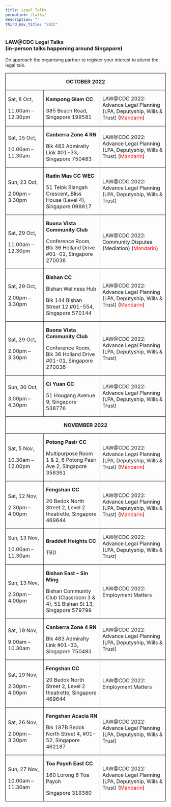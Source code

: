 ```yaml
---
title: Legal Talks
permalink: /talks/
description: ""
third_nav_title: "2022"
---
```

### LAW@CDC Legal Talks <br>(in-person talks happening around Singapore)

Do approach the organising partner to register your interest to attend the legal talk.

     
<table style="border-collapse:collapse;mso-yfti-tbllook:1184;mso-padding-alt:0cm 0cm 0cm 0cm" cellpadding="0" cellspacing="0" border="0" class="MsoNormalTable"><tbody><tr style="mso-yfti-irow:0;mso-yfti-firstrow:yes"><td style="width:538.25pt;border:solid windowtext 1.0pt;
  padding:0cm 5.4pt 0cm 5.4pt" colspan="3" width="718"><p style="text-align:center" align="center" class="MsoNormal"><b><span style="font-size:12.0pt">OCTOBER 2022</span></b></p></td></tr><tr style="mso-yfti-irow:1"><td style="width:113.0pt;border:solid windowtext 1.0pt;border-top:
  none;padding:0cm 5.4pt 0cm 5.4pt" width="151"><p class="MsoNormal"><span style="font-size:12.0pt">Sat, 8 Oct,</span></p><p class="MsoNormal"><span style="font-size:12.0pt">11.00am – 12.30pm</span></p></td><td style="width:184.3pt;border-top:none;border-left:none;
  border-bottom:solid windowtext 1.0pt;border-right:solid windowtext 1.0pt;
  padding:0cm 5.4pt 0cm 5.4pt" width="246"><p class="MsoNormal"><b><span style="font-size:12.0pt">Kampong Glam CC</span></b></p><p class="MsoNormal"><span style="font-size:12.0pt">385 Beach Road, Singapore 199581</span></p></td><td style="width:240.95pt;border-top:none;border-left:none;
  border-bottom:solid windowtext 1.0pt;border-right:solid windowtext 1.0pt;
  padding:0cm 5.4pt 0cm 5.4pt" width="321"><p class="MsoNormal"><span style="font-size:12.0pt">LAW@CDC 2022: Advance Legal Planning (LPA, Deputyship, Wills &amp; Trust) (<span style="color:red">Mandarin</span>)</span></p></td></tr><tr style="mso-yfti-irow:2"><td style="width:113.0pt;border:solid windowtext 1.0pt;border-top:
  none;padding:0cm 5.4pt 0cm 5.4pt" width="151"><p class="MsoNormal"><span style="font-size:12.0pt">Sat, 15 Oct,</span></p><p class="MsoNormal"><span style="font-size:12.0pt">10.00am – 11.30am</span></p></td><td style="width:184.3pt;border-top:none;border-left:none;
  border-bottom:solid windowtext 1.0pt;border-right:solid windowtext 1.0pt;
  padding:0cm 5.4pt 0cm 5.4pt" width="246"><p class="MsoNormal"><b><span style="font-size:12.0pt">Canberra Zone 4 RN</span></b></p><p class="MsoNormal"><span style="font-size:12.0pt">Blk 483 Admiralty Link #01-33, Singapore 750483</span></p></td><td style="width:240.95pt;border-top:none;border-left:none;
  border-bottom:solid windowtext 1.0pt;border-right:solid windowtext 1.0pt;
  padding:0cm 5.4pt 0cm 5.4pt" width="321"><p class="MsoNormal"><span style="font-size:12.0pt">LAW@CDC 2022: Advance Legal Planning (LPA, Deputyship, Wills &amp; Trust) (<span style="color:red">Mandarin</span>)</span></p></td></tr><tr style="mso-yfti-irow:3"><td style="width:113.0pt;border:solid windowtext 1.0pt;border-top:
  none;padding:0cm 5.4pt 0cm 5.4pt" width="151"><p class="MsoNormal"><span style="font-size:12.0pt">Sun, 23 Oct,</span></p><p class="MsoNormal"><span style="font-size:12.0pt">2.00pm – 3.30pm</span></p></td><td style="width:184.3pt;border-top:none;border-left:none;
  border-bottom:solid windowtext 1.0pt;border-right:solid windowtext 1.0pt;
  padding:0cm 5.4pt 0cm 5.4pt" width="246"><p class="MsoNormal"><b><span style="font-size:12.0pt">Radin Mas CC WEC</span></b></p><p class="MsoNormal"><span style="font-size:12.0pt">51 Telok Blangah Crescent, Bliss House (Level 4), Singapore 098917</span></p></td><td style="width:240.95pt;border-top:none;border-left:none;
  border-bottom:solid windowtext 1.0pt;border-right:solid windowtext 1.0pt;
  padding:0cm 5.4pt 0cm 5.4pt" width="321"><p class="MsoNormal"><span style="font-size:12.0pt">LAW@CDC 2022: Advance Legal Planning (LPA, Deputyship, Wills &amp; Trust)</span></p></td></tr><tr style="mso-yfti-irow:4"><td style="width:113.0pt;border:solid windowtext 1.0pt;border-top:
  none;padding:0cm 5.4pt 0cm 5.4pt" width="151"><p class="MsoNormal"><span style="font-size:12.0pt">Sat, 29 Oct,</span></p><p class="MsoNormal"><span style="font-size:12.0pt">11.00am – 12.30pm</span></p></td><td style="width:184.3pt;border-top:none;border-left:none;
  border-bottom:solid windowtext 1.0pt;border-right:solid windowtext 1.0pt;
  padding:0cm 5.4pt 0cm 5.4pt" width="246"><p class="MsoNormal"><b><span style="font-size:12.0pt">Buona Vista Community Club</span></b></p><p class="MsoNormal"><span style="font-size:12.0pt">Conference Room, Blk 36 Holland Drive #01-01, Singapore 270036</span></p></td><td style="width:240.95pt;border-top:none;border-left:none;
  border-bottom:solid windowtext 1.0pt;border-right:solid windowtext 1.0pt;
  padding:0cm 5.4pt 0cm 5.4pt" width="321"><p class="MsoNormal"><span style="font-size:12.0pt">LAW@CDC 2022: Community Disputes (Mediation) (<span style="color:red">Mandarin</span>)</span></p></td></tr><tr style="mso-yfti-irow:5"><td style="width:113.0pt;border:solid windowtext 1.0pt;border-top:
  none;padding:0cm 5.4pt 0cm 5.4pt" width="151"><p class="MsoNormal"><span style="font-size:12.0pt">Sat, 29 Oct,</span></p><p class="MsoNormal"><span style="font-size:12.0pt">2.00pm – 3.30pm</span></p></td><td style="width:184.3pt;border-top:none;border-left:none;
  border-bottom:solid windowtext 1.0pt;border-right:solid windowtext 1.0pt;
  padding:0cm 5.4pt 0cm 5.4pt" width="246"><p class="MsoNormal"><b><span style="font-size:12.0pt">Bishan CC</span></b></p><p class="MsoNormal"><span style="font-size:12.0pt">Bishan Wellness Hub</span></p><p class="MsoNormal"><span style="font-size:12.0pt">Blk 144 Bishan Street 12 #01-554, Singapore 570144</span></p></td><td style="width:240.95pt;border-top:none;border-left:none;
  border-bottom:solid windowtext 1.0pt;border-right:solid windowtext 1.0pt;
  padding:0cm 5.4pt 0cm 5.4pt" width="321"><p class="MsoNormal"><span style="font-size:12.0pt">LAW@CDC 2022: Advance Legal Planning (LPA, Deputyship, Wills &amp; Trust) (<span style="color:red">Mandarin</span>)</span></p></td></tr><tr style="mso-yfti-irow:6"><td style="width:113.0pt;border:solid windowtext 1.0pt;border-top:
  none;padding:0cm 5.4pt 0cm 5.4pt" width="151"><p class="MsoNormal"><span style="font-size:12.0pt">Sat, 29 Oct,</span></p><p class="MsoNormal"><span style="font-size:12.0pt">2.00pm – 3.30pm</span></p></td><td style="width:184.3pt;border-top:none;border-left:none;
  border-bottom:solid windowtext 1.0pt;border-right:solid windowtext 1.0pt;
  padding:0cm 5.4pt 0cm 5.4pt" width="246"><p class="MsoNormal"><b><span style="font-size:12.0pt">Buona Vista Community Club</span></b></p><p class="MsoNormal"><span style="font-size:12.0pt">Conference Room, Blk 36 Holland Drive #01-01, Singapore 270036</span></p></td><td style="width:240.95pt;border-top:none;border-left:none;
  border-bottom:solid windowtext 1.0pt;border-right:solid windowtext 1.0pt;
  padding:0cm 5.4pt 0cm 5.4pt" width="321"><p class="MsoNormal"><span style="font-size:12.0pt">LAW@CDC 2022: Advance Legal Planning (LPA, Deputyship, Wills &amp; Trust)</span></p></td></tr><tr style="mso-yfti-irow:7"><td style="width:113.0pt;border:solid windowtext 1.0pt;border-top:
  none;padding:0cm 5.4pt 0cm 5.4pt" width="151"><p class="MsoNormal"><span style="font-size:12.0pt">Sun, 30 Oct,</span></p><p class="MsoNormal"><span style="font-size:12.0pt">3.00pm – 4.30pm</span></p></td><td style="width:184.3pt;border-top:none;border-left:none;
  border-bottom:solid windowtext 1.0pt;border-right:solid windowtext 1.0pt;
  padding:0cm 5.4pt 0cm 5.4pt" width="246"><p class="MsoNormal"><b><span style="font-size:12.0pt">Ci Yuan CC</span></b></p><p class="MsoNormal"><span style="font-size:12.0pt">51 Hougang Avenue 9, Singapore 538776</span></p></td><td style="width:240.95pt;border-top:none;border-left:none;
  border-bottom:solid windowtext 1.0pt;border-right:solid windowtext 1.0pt;
  padding:0cm 5.4pt 0cm 5.4pt" width="321"><p class="MsoNormal"><span style="font-size:12.0pt">LAW@CDC 2022: Advance Legal Planning (LPA, Deputyship, Wills &amp; Trust)</span></p></td></tr><tr style="mso-yfti-irow:8"><td style="width:538.25pt;border:solid windowtext 1.0pt;
  border-top:none;padding:0cm 5.4pt 0cm 5.4pt" colspan="3" width="718"><p style="text-align:center" align="center" class="MsoNormal"><b><span style="font-size:12.0pt">NOVEMBER 2022</span></b></p></td></tr><tr style="mso-yfti-irow:9"><td style="width:113.0pt;border:solid windowtext 1.0pt;border-top:
  none;padding:0cm 5.4pt 0cm 5.4pt" width="151"><p class="MsoNormal"><span style="font-size:12.0pt">Sat, 5 Nov,</span></p><p class="MsoNormal"><span style="font-size:12.0pt">10.30am – 12.00pm</span></p></td><td style="width:184.3pt;border-top:none;border-left:none;
  border-bottom:solid windowtext 1.0pt;border-right:solid windowtext 1.0pt;
  padding:0cm 5.4pt 0cm 5.4pt" width="246"><p class="MsoNormal"><b><span style="font-size:12.0pt">Potong Pasir CC</span></b></p><p class="MsoNormal"><span style="font-size:12.0pt">Multipurpose Room 1 &amp; 2, 6 Potong Pasir Ave 2, Singapore 358361</span></p></td><td style="width:240.95pt;border-top:none;border-left:none;
  border-bottom:solid windowtext 1.0pt;border-right:solid windowtext 1.0pt;
  padding:0cm 5.4pt 0cm 5.4pt" width="321"><p class="MsoNormal"><span style="font-size:12.0pt">LAW@CDC 2022: Advance Legal Planning (LPA, Deputyship, Wills &amp; Trust) (<span style="color:red">Mandarin</span>)</span></p></td></tr><tr style="mso-yfti-irow:10"><td style="width:113.0pt;border:solid windowtext 1.0pt;border-top:
  none;padding:0cm 5.4pt 0cm 5.4pt" width="151"><p class="MsoNormal"><span style="font-size:12.0pt">Sat, 12 Nov,</span></p><p class="MsoNormal"><span style="font-size:12.0pt">2.30pm – 4.00pm</span></p></td><td style="width:184.3pt;border-top:none;border-left:none;
  border-bottom:solid windowtext 1.0pt;border-right:solid windowtext 1.0pt;
  padding:0cm 5.4pt 0cm 5.4pt" width="246"><p class="MsoNormal"><b><span style="font-size:12.0pt">Fengshan CC</span></b></p><p class="MsoNormal"><span style="font-size:12.0pt">20 Bedok North Street 2, Level 2 theatrette, Singapore 469644</span></p></td><td style="width:240.95pt;border-top:none;border-left:none;
  border-bottom:solid windowtext 1.0pt;border-right:solid windowtext 1.0pt;
  padding:0cm 5.4pt 0cm 5.4pt" width="321"><p class="MsoNormal"><span style="font-size:12.0pt">LAW@CDC 2022: Advance Legal Planning (LPA, Deputyship, Wills &amp; Trust) (<span style="color:red">Mandarin</span>)</span></p></td></tr><tr style="mso-yfti-irow:11"><td style="width:113.0pt;border:solid windowtext 1.0pt;border-top:
  none;padding:0cm 5.4pt 0cm 5.4pt" width="151"><p class="MsoNormal"><span style="font-size:12.0pt">Sun, 13 Nov,</span></p><p class="MsoNormal"><span style="font-size:12.0pt">10.00am – 11.30am</span></p></td><td style="width:184.3pt;border-top:none;border-left:none;
  border-bottom:solid windowtext 1.0pt;border-right:solid windowtext 1.0pt;
  padding:0cm 5.4pt 0cm 5.4pt" width="246"><p class="MsoNormal"><b><span style="font-size:12.0pt">Braddell Heights CC</span></b></p><p class="MsoNormal"><span style="font-size:12.0pt">TBD</span></p></td><td style="width:240.95pt;border-top:none;border-left:none;
  border-bottom:solid windowtext 1.0pt;border-right:solid windowtext 1.0pt;
  padding:0cm 5.4pt 0cm 5.4pt" width="321"><p class="MsoNormal"><span style="font-size:12.0pt">LAW@CDC 2022: Advance Legal Planning (LPA, Deputyship, Wills &amp; Trust)</span></p></td></tr><tr style="mso-yfti-irow:12"><td style="width:113.0pt;border:solid windowtext 1.0pt;border-top:
  none;padding:0cm 5.4pt 0cm 5.4pt" width="151"><p class="MsoNormal"><span style="font-size:12.0pt">Sun, 13 Nov,</span></p><p class="MsoNormal"><span style="font-size:12.0pt">2.30pm – 4.00pm</span></p></td><td style="width:184.3pt;border-top:none;border-left:none;
  border-bottom:solid windowtext 1.0pt;border-right:solid windowtext 1.0pt;
  padding:0cm 5.4pt 0cm 5.4pt" width="246"><p class="MsoNormal"><b><span style="font-size:12.0pt">Bishan East – Sin Ming</span></b></p><p class="MsoNormal"><span style="font-size:12.0pt">Bishan Community Club (Classroom 3 &amp; 4), 51 Bishan St 13, Singapore 579799</span></p></td><td style="width:240.95pt;border-top:none;border-left:none;
  border-bottom:solid windowtext 1.0pt;border-right:solid windowtext 1.0pt;
  padding:0cm 5.4pt 0cm 5.4pt" width="321"><p class="MsoNormal"><span style="font-size:12.0pt">LAW@CDC 2022: Employment Matters</span></p></td></tr><tr style="mso-yfti-irow:13"><td style="width:113.0pt;border:solid windowtext 1.0pt;border-top:
  none;padding:0cm 5.4pt 0cm 5.4pt" width="151"><p class="MsoNormal"><span style="font-size:12.0pt">Sat, 19 Nov,</span></p><p class="MsoNormal"><span style="font-size:12.0pt">9.00am – 10.30am</span></p></td><td style="width:184.3pt;border-top:none;border-left:none;
  border-bottom:solid windowtext 1.0pt;border-right:solid windowtext 1.0pt;
  padding:0cm 5.4pt 0cm 5.4pt" width="246"><p class="MsoNormal"><b><span style="font-size:12.0pt">Canberra Zone 4 RN</span></b></p><p class="MsoNormal"><span style="font-size:12.0pt">Blk 483 Admiralty Link #01-33, Singapore 750483</span></p></td><td style="width:240.95pt;border-top:none;border-left:none;
  border-bottom:solid windowtext 1.0pt;border-right:solid windowtext 1.0pt;
  padding:0cm 5.4pt 0cm 5.4pt" width="321"><p class="MsoNormal"><span style="font-size:12.0pt">LAW@CDC 2022: Advance Legal Planning (LPA, Deputyship, Wills &amp; Trust)</span></p></td></tr><tr style="mso-yfti-irow:14"><td style="width:113.0pt;border:solid windowtext 1.0pt;border-top:
  none;padding:0cm 5.4pt 0cm 5.4pt" width="151"><p class="MsoNormal"><span style="font-size:12.0pt">Sat, 19 Nov,</span></p><p class="MsoNormal"><span style="font-size:12.0pt">2.30pm – 4.00pm</span></p></td><td style="width:184.3pt;border-top:none;border-left:none;
  border-bottom:solid windowtext 1.0pt;border-right:solid windowtext 1.0pt;
  padding:0cm 5.4pt 0cm 5.4pt" width="246"><p class="MsoNormal"><b><span style="font-size:12.0pt">Fengshan CC</span></b></p><p class="MsoNormal"><span style="font-size:12.0pt">20 Bedok North Street 2, Level 2 theatrette, Singapore 469644</span></p></td><td style="width:240.95pt;border-top:none;border-left:none;
  border-bottom:solid windowtext 1.0pt;border-right:solid windowtext 1.0pt;
  padding:0cm 5.4pt 0cm 5.4pt" width="321"><p class="MsoNormal"><span style="font-size:12.0pt">LAW@CDC 2022: Employment Matters</span></p></td></tr><tr style="mso-yfti-irow:15"><td style="width:113.0pt;border:solid windowtext 1.0pt;border-top:
  none;padding:0cm 5.4pt 0cm 5.4pt" width="151"><p class="MsoNormal"><span style="font-size:12.0pt">Sat, 26 Nov,</span></p><p class="MsoNormal"><span style="font-size:12.0pt">2.00pm – 3.30pm</span></p></td><td style="width:184.3pt;border-top:none;border-left:none;
  border-bottom:solid windowtext 1.0pt;border-right:solid windowtext 1.0pt;
  padding:0cm 5.4pt 0cm 5.4pt" width="246"><p class="MsoNormal"><b><span style="font-size:12.0pt">Fengshan Acacia RN</span></b></p><p class="MsoNormal"><span style="font-size:12.0pt">Blk 187B Bedok North Street 4, #01-52, Singapore 462187</span></p></td><td style="width:240.95pt;border-top:none;border-left:none;
  border-bottom:solid windowtext 1.0pt;border-right:solid windowtext 1.0pt;
  padding:0cm 5.4pt 0cm 5.4pt" width="321"><p class="MsoNormal"><span style="font-size:12.0pt">LAW@CDC 2022: Advance Legal Planning (LPA, Deputyship, Wills &amp; Trust)</span></p></td></tr><tr style="mso-yfti-irow:16;mso-yfti-lastrow:yes"><td style="width:113.0pt;border:solid windowtext 1.0pt;border-top:
  none;padding:0cm 5.4pt 0cm 5.4pt" width="151"><p class="MsoNormal"><span style="font-size:12.0pt">Sun, 27 Nov,</span></p><p class="MsoNormal"><span style="font-size:12.0pt">10.00am – 11.30am</span></p></td><td style="width:184.3pt;border-top:none;border-left:none;
  border-bottom:solid windowtext 1.0pt;border-right:solid windowtext 1.0pt;
  padding:0cm 5.4pt 0cm 5.4pt" width="246"><p class="MsoNormal"><b><span style="font-size:12.0pt">Toa Payoh East CC</span></b></p><p class="MsoNormal"><span style="font-size:12.0pt">160 Lorong 6 Toa Payoh</span></p><p class="MsoNormal"><span style="font-size:12.0pt">Singapore 319380</span></p></td><td style="width:240.95pt;border-top:none;border-left:none;
  border-bottom:solid windowtext 1.0pt;border-right:solid windowtext 1.0pt;
  padding:0cm 5.4pt 0cm 5.4pt" width="321"><p class="MsoNormal"><span style="font-size:12.0pt">LAW@CDC 2022: Advance Legal Planning (LPA, Deputyship, Wills &amp; Trust) (<span style="color:red">Mandarin</span>)</span></p></td></tr></tbody></table>
